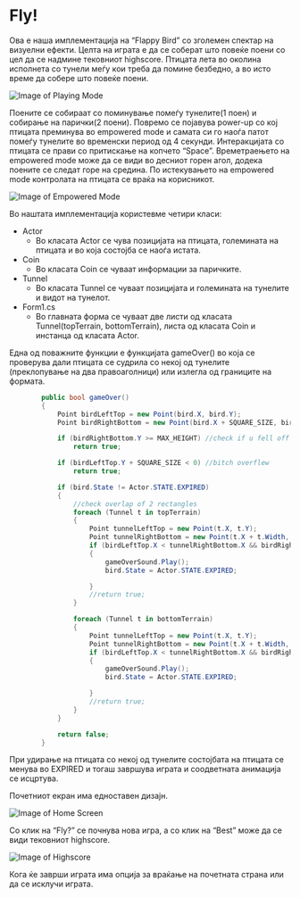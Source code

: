 # Fly!
Ова е наша имплементација на “Flappy Bird” со зголемен спектар на визуелни ефекти. Целта на играта е да се соберат што повеќе поени со цел да се надмине тековниот highscore. Птицата лета во околина исполнета со тунели меѓу кои треба да помине безбедно, а во исто време да собере што повеќе поени. 

![Image of Playing Mode](http://i.imgur.com/EDNSF09.png)

Поените се собираат со поминување помеѓу тунелите(1 поен) и собирање на парички(2 поени). Повремо се појавува power-up со кој птицата преминува во empowered mode и самата си го наоѓа патот помеѓу тунелите во временски период од 4 секунди. Интеракцијата со птицата се прави со притискање на копчето “Space”. Времетраењето на empowered mode може да се види во десниот горен агол, додека поените се следат горе на средина. По истекувањето на empowered mode контролата на птицата се враќа на корисникот.

![Image of Empowered Mode](http://i.imgur.com/NUv14lP.png)

Во наштата имплементација користевме четири класи:

* Actor
  * Во класата Actor се чува позицијата на птицата, големината на птицата и во која состојба се наоѓа истата.
* Coin
  * Во класата Coin се чуваат информации за паричките.
* Tunnel
  * Во класата Tunnel се чуваат позицијата и големината на тунелите и видот на тунелот.
* Form1.cs
  * Во главната форма се чуваат две листи од класата Tunnel(topTerrain, bottomTerrain), листа од класата Coin и инстанца од класата Actor.

Една од поважните функции е функцијата gameOver() во која се проверува дали птицата се судрила со некој од тунелите (преклопување на два правоаголници) или излегла од границите на формата.

```C#
        public bool gameOver()
        {
            Point birdLeftTop = new Point(bird.X, bird.Y);
            Point birdRightBottom = new Point(bird.X + SQUARE_SIZE, bird.Y + SQUARE_SIZE - 12);

            if (birdRightBottom.Y >= MAX_HEIGHT) //check if u fell off the map
                return true;

            if (birdLeftTop.Y + SQUARE_SIZE < 0) //bitch overflew
                return true;

            if (bird.State != Actor.STATE.EXPIRED)
            {
                //check overlap of 2 rectangles
                foreach (Tunnel t in topTerrain)
                {
                    Point tunnelLeftTop = new Point(t.X, t.Y);
                    Point tunnelRightBottom = new Point(t.X + t.Width, t.Y + t.Height);
                    if (birdLeftTop.X < tunnelRightBottom.X && birdRightBottom.X > tunnelLeftTop.X && birdLeftTop.Y < tunnelRightBottom.Y && birdRightBottom.Y > tunnelLeftTop.Y)
                    {
                        gameOverSound.Play();
                        bird.State = Actor.STATE.EXPIRED;

                    }
                    //return true;
                }

                foreach (Tunnel t in bottomTerrain)
                {
                    Point tunnelLeftTop = new Point(t.X, t.Y);
                    Point tunnelRightBottom = new Point(t.X + t.Width, t.Y + t.Height);
                    if (birdLeftTop.X < tunnelRightBottom.X && birdRightBottom.X > tunnelLeftTop.X && birdLeftTop.Y < tunnelRightBottom.Y && birdRightBottom.Y > tunnelLeftTop.Y)
                    {
                        gameOverSound.Play();
                        bird.State = Actor.STATE.EXPIRED;

                    }
                    //return true;
                }
            }

            return false;
        }
```

При удирање на птицата со некој од тунелите состојбата на птицата се менува во EXPIRED и тогаш завршува играта и соодветната анимација се исцртува.

Почетниот екран има едноставен дизајн.

![Image of Home Screen](http://i.imgur.com/H2QN9yf.png)

Со клик на “Fly?” се почнува нова игра, а со клик на “Best” може да се види тековниот highscore.

![Image of Highscore](http://i.imgur.com/9HACCf5.png)

Кога ќе заврши играта има опција за враќање на почетната страна или да се исклучи играта.
